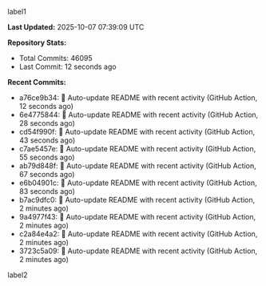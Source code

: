 
label1 
<!-- ACTIVITY_START -->
**Last Updated:** 2025-10-07 07:39:09 UTC

**Repository Stats:**
- Total Commits: 46095
- Last Commit: 12 seconds ago

**Recent Commits:**
- a76ce9b34: 🤖 Auto-update README with recent activity (GitHub Action, 12 seconds ago)
- 6e4775844: 🤖 Auto-update README with recent activity (GitHub Action, 28 seconds ago)
- cd54f990f: 🤖 Auto-update README with recent activity (GitHub Action, 43 seconds ago)
- c7ae5457e: 🤖 Auto-update README with recent activity (GitHub Action, 55 seconds ago)
- ab79d848f: 🤖 Auto-update README with recent activity (GitHub Action, 67 seconds ago)
- e6b04901c: 🤖 Auto-update README with recent activity (GitHub Action, 83 seconds ago)
- b7ac9dfc0: 🤖 Auto-update README with recent activity (GitHub Action, 2 minutes ago)
- 9a4977f43: 🤖 Auto-update README with recent activity (GitHub Action, 2 minutes ago)
- c2a84e4a2: 🤖 Auto-update README with recent activity (GitHub Action, 2 minutes ago)
- 3723c5a09: 🤖 Auto-update README with recent activity (GitHub Action, 2 minutes ago)
<!-- ACTIVITY_END -->

label2
